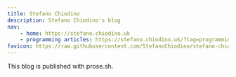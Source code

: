 ```yaml
---
title: Stefano Chiodino
description: Stefano Chiodino's blog
nav:
    - home: https://stefano.chiodino.uk
    - programming articles: https://stefano.chiodino.uk/?tag=programming
favicon: https://raw.githubusercontent.com/StefanoChiodino/stefano-chiodino-uk/master/images/android-chrome-192x192.png
---
```


This blog is published with prose.sh.
